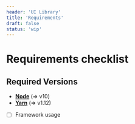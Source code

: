 ```yaml
---
header: 'UI Library'
title: 'Requirements'
draft: false
status: 'wip'
---
```


# Requirements checklist

## Required Versions

- [**Node**](https://nodejs.org) (=> v10)
- [**Yarn**](https://yarnpkg.com) (=> v1.12)

* [ ] Framework usage

